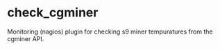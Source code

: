 # check_cgminer

Monitoring (nagios) plugin for checking s9 miner tempuratures from the cgminer API.
